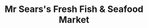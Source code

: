 ---
title: "Mr Sears's Fresh Fish & Seafood Market"
url: /detroit/mr-searss-fresh-fish-und-seafood-market/
shop: Fisch
---